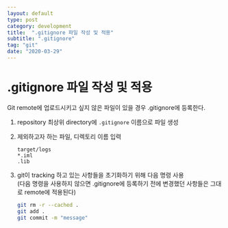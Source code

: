 ```yaml
---
layout: default
type: post
category: development
title:  ".gitignore 파일 작성 및 적용"
subtitle: ".gitignore"
tag: "git"
date: "2020-03-29"
---
```



# .gitignore 파일 작성 및 적용

Git remote에 업로드시키고 싶지 않은 파일이 있을 경우 .gitignore에 등록한다.

1. repository 최상위 directory에 `.gitignore` 이름으로 파일 생성  
2. 제외하고자 하는 파일, 디렉토리 이름 입력  
    ```
    target/logs
    *.iml
    .lib
    ```

3. git이 tracking 하고 있는 사항들을 초기화하기 위해 다음 명령 사용  
    (다음 명령을 사용하지 않으면 .gitignore에 등록하기 전에 변경했던 사항들은 그대로 remote에 적용된다)

    ```bash
    git rm -r --cached .
    git add .
    git commit -m "message"
    ```